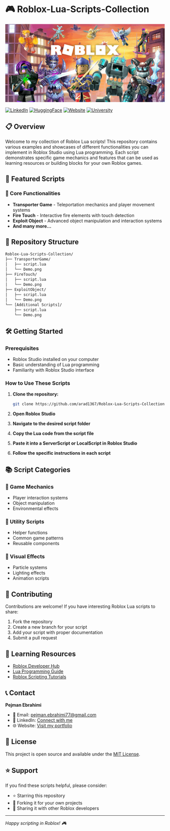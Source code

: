 # 🎮 Roblox-Lua-Scripts-Collection

![Roblox](Roblox.png)

[![LinkedIn](https://img.shields.io/badge/LinkedIn-0077B5?style=for-the-badge&logo=linkedin&logoColor=white)](https://www.linkedin.com/in/pejman-ebrahimi-4a60151a7/)
[![HuggingFace](https://img.shields.io/badge/🤗_Hugging_Face-FFD21E?style=for-the-badge)](https://huggingface.co/arad1367)
[![Website](https://img.shields.io/badge/Website-008080?style=for-the-badge&logo=About.me&logoColor=white)](https://arad1367.github.io/pejman-ebrahimi/)
[![University](https://img.shields.io/badge/University-00205B?style=for-the-badge&logo=academia&logoColor=white)](https://www.uni.li/pejman.ebrahimi?set_language=en)

## 📋 Overview

Welcome to my collection of Roblox Lua scripts! This repository contains various examples and showcases of different functionalities you can implement in Roblox Studio using Lua programming. Each script demonstrates specific game mechanics and features that can be used as learning resources or building blocks for your own Roblox games.

## 🚀 Featured Scripts

### 🌟 Core Functionalities
- **Transporter Game** - Teleportation mechanics and player movement systems
- **Fire Touch** - Interactive fire elements with touch detection
- **Exploit Object** - Advanced object manipulation and interaction systems
- **And many more...**

## 📁 Repository Structure

```
Roblox-Lua-Scripts-Collection/
├── TransporterGame/
│   ├── script.lua
│   └── Demo.png
├── FireTouch/
│   ├── script.lua
│   └── Demo.png
├── ExploitObject/
│   ├── script.lua
│   └── Demo.png
└── [Additional Scripts]/
    ├── script.lua
    └── Demo.png
```

## 🛠️ Getting Started

### Prerequisites
- Roblox Studio installed on your computer
- Basic understanding of Lua programming
- Familiarity with Roblox Studio interface

### How to Use These Scripts

1. **Clone the repository:**
   ```bash
   git clone https://github.com/arad1367/Roblox-Lua-Scripts-Collection.git
   ```

2. **Open Roblox Studio**

3. **Navigate to the desired script folder**

4. **Copy the Lua code from the script file**

5. **Paste it into a ServerScript or LocalScript in Roblox Studio**

6. **Follow the specific instructions in each script**

## 📚 Script Categories

### 🎯 Game Mechanics
- Player interaction systems
- Object manipulation
- Environmental effects

### 🔧 Utility Scripts
- Helper functions
- Common game patterns
- Reusable components

### 🎨 Visual Effects
- Particle systems
- Lighting effects
- Animation scripts

## 🤝 Contributing

Contributions are welcome! If you have interesting Roblox Lua scripts to share:

1. Fork the repository
2. Create a new branch for your script
3. Add your script with proper documentation
4. Submit a pull request

## 📖 Learning Resources

- [Roblox Developer Hub](https://developer.roblox.com/)
- [Lua Programming Guide](https://www.lua.org/manual/5.1/)
- [Roblox Scripting Tutorials](https://developer.roblox.com/en-us/learn-roblox/all-tutorials)

## 📞 Contact

**Pejman Ebrahimi**
- 📧 Email: pejman.ebrahimi77@gmail.com
- 💼 LinkedIn: [Connect with me](https://www.linkedin.com/in/pejman-ebrahimi-4a60151a7/)
- 🌐 Website: [Visit my portfolio](https://arad1367.github.io/pejman-ebrahimi/)

## 📄 License

This project is open source and available under the [MIT License](LICENSE).

## ⭐ Support

If you find these scripts helpful, please consider:
- ⭐ Starring this repository
- 🍴 Forking it for your own projects
- 📢 Sharing it with other Roblox developers

---

*Happy scripting in Roblox! 🎮*
